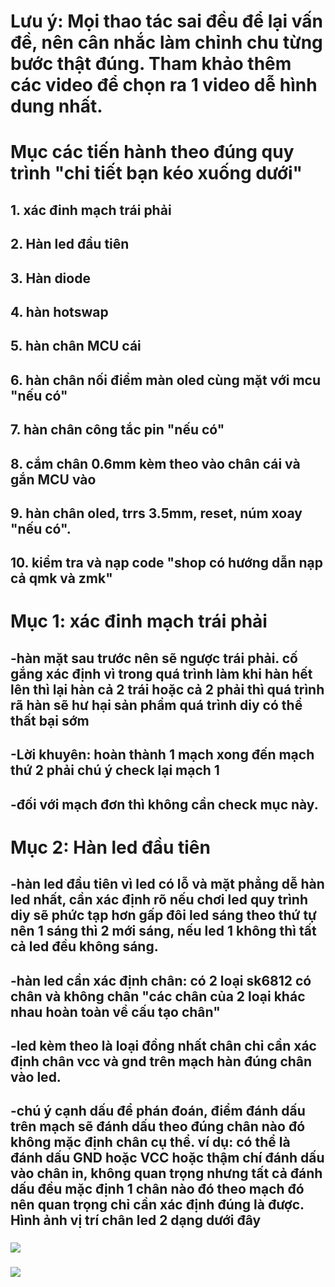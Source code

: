 # Lưu ý: Mọi thao tác sai đều để lại vấn đề, nên cân nhắc làm chỉnh chu từng bước thật đúng. Tham khảo thêm các video để chọn ra 1 video dễ hình dung nhất.
# Mục các tiến hành theo đúng quy trình "chi tiết bạn kéo xuống dưới"
## 1. xác đinh mạch trái phải
## 2. Hàn led đầu tiên
## 3. Hàn diode
## 4. hàn hotswap
## 5. hàn chân MCU cái
## 6. hàn chân nối điểm màn oled cùng mặt với mcu "nếu có"
## 7. hàn chân công tắc pin "nếu có"
## 8. cắm chân 0.6mm kèm theo vào chân cái và gắn MCU vào
## 9. hàn chân oled, trrs 3.5mm, reset, núm xoay "nếu có".
## 10. kiểm tra và nạp code "shop có hướng dẫn nạp cả qmk và zmk"

# Mục 1: xác đinh mạch trái phải
## -hàn mặt sau trước nên sẽ ngược trái phải. cố gắng xác định vì trong quá trình làm khi hàn hết lên thì lại hàn cả 2 trái hoặc cả 2 phải thì quá trình rã hàn sẽ hư hại sản phẩm quá trình diy có thể thất bại sớm
## -Lời khuyên: hoàn thành 1 mạch xong đến mạch thứ 2 phải chú ý check lại mạch 1
## -đối với mạch đơn thì không cần check mục này.
# Mục 2: Hàn led đầu tiên
## -hàn led đầu tiên vì led có lỗ và mặt phẳng dễ hàn led nhất, cần xác định rõ nếu chơi led quy trình diy sẽ phức tạp hơn gấp đôi led sáng theo thứ tự nên 1 sáng thì 2 mới sáng, nếu led 1 không thì tất cả led đều không sáng.
## -hàn led cần xác định chân: có 2 loại sk6812 có chân và không chân "các chân của 2 loại khác nhau hoàn toàn về cấu tạo chân"
## -led kèm theo là loại đồng nhất chân chỉ cần xác định chân vcc và gnd trên mạch hàn đúng chân vào led.
## -chú ý cạnh dấu để phán đoán, điểm đánh dấu trên mạch sẽ đánh dấu theo đúng chân nào đó không mặc định chân cụ thể. ví dụ: có thể là đánh dấu GND hoặc VCC hoặc thậm chí đánh dấu vào chân in, không quan trọng nhưng tất cả đánh dấu đều mặc định 1 chân nào đó theo mạch đó nên quan trọng chỉ cần xác định đúng là được. Hình ảnh vị trí chân led 2 dạng dưới đây

  ### <img src="https://i.imgur.com/jXz37cf.png">
  ### <img src="https://i.imgur.com/rBJCOe1.png">
